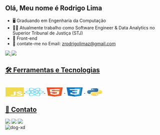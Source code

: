 ## Olá, Meu nome é Rodrigo Lima 
- 🖥️ Graduando em Engenharia da Computação
- 👨‍💼 Atualmente trabalho como Software Engineer & Data Analytics no Superior Tribunal de Justiça (STJ)
- 🔭 Front-end 
- 👯 contate-me no Email: zrodrigolimaz@gmail.com 
<div>
<a href="https://github.com/zrodrigolimaz">
<img height="165em" src="https://github-readme-stats.vercel.app/api?username=zrodrigolimaz&show_icons=false&theme=react&include_all_commits=true&count_private=true"/>
<img height="165em" src="https://github-readme-stats.vercel.app/api/top-langs/?username=zrodrigolimaz&layout=compact&langs_count=7&theme=react"/>
</div>
<h2>🛠️ Ferramentas e Tecnologias </h2>
<div style="display: inline_block"><br>
<img align="center" alt="Rodrigo-Js" height="30" width="60" src="https://raw.githubusercontent.com/devicons/devicon/master/icons/javascript/javascript-plain.svg">
<img align="center" alt="Rafa-React" height="30" width="60" src="https://raw.githubusercontent.com/devicons/devicon/master/icons/react/react-original.svg">
<img align="center" alt="Rafa-HTML" height="30" width="60" src="https://raw.githubusercontent.com/devicons/devicon/master/icons/html5/html5-original.svg">
<img align="center" alt="Rafa-CSS" height="30" width="60" src="https://raw.githubusercontent.com/devicons/devicon/master/icons/css3/css3-original.svg">
<img align="center" alt="Rafa-Python" height="30" width="60" src="https://raw.githubusercontent.com/devicons/devicon/master/icons/python/python-original.svg">
</div>

  ##
 
<div> 
 <h2> 👯 Contato</h2>
  <a href="" target="_blank"><img src="https://img.shields.io/badge/YouTube-FF0000?style=for-the-badge&logo=youtube&logoColor=white" target="_blank"></a> 
  <a href = "mailto:zrodrigolimaz@gmail.com"><img src="https://img.shields.io/badge/-Gmail-%23333?style=for-the-badge&logo=gmail&logoColor=white" target="_blank"></a>
  <a href="https://www.linkedin.com/in/zrodrigolimaz/" target="_blank"><img src="https://img.shields.io/badge/-LinkedIn-%230077B5?style=for-the-badge&logo=linkedin&logoColor=white" target="_blank"></a> 

</div>
<div>
<img align="left" alt="dog-xd"  height="130" src="https://gifs.joelglovier.com/hacking/doge-hacking.gif">
 </div>
 
</div>

